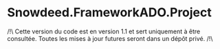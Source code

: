 # Snowdeed.FrameworkADO.Project

/!\ Cette version du code est en version 1.1 et sert uniquement à être consultée. Toutes les mises à jour futures seront dans un dépôt privé.  /!\
